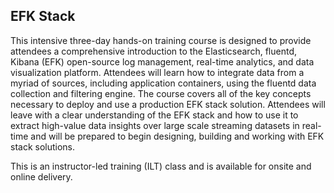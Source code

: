 ## EFK Stack

This intensive three-day hands-on training course is designed to provide attendees a comprehensive introduction to the Elasticsearch, fluentd, Kibana (EFK) open-source log management, real-time analytics, and data visualization platform. Attendees will learn how to integrate data from a myriad of sources, including application containers, using the fluentd data collection and filtering engine. The course covers all of the key concepts necessary to deploy and use a production EFK stack solution. Attendees will leave with a clear understanding of the EFK stack and how to use it to extract high-value data insights over large scale streaming datasets in real-time and will be prepared to begin designing, building and working with EFK stack solutions.

This is an instructor-led training (ILT) class and is available for onsite and online delivery.
